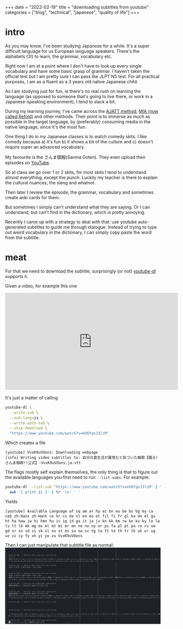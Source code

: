 +++
date = "2022-02-19"
title = "downloading subtitles from youtube"
categories = ["blog", "technical", "japanese", "quality of life"]
+++

# intro
As you may know, I've been studying Japanese for a while. 
It's a super difficult language for us European language speakers. There's the alphabets (3!) to learn,
the grammar, vocabulary etc.

Right now I am at a point where I don't have to look up every single vocabulary and have some basic grasp of grammar.
I haven't taken the official test but I am pretty sure I can pass the JLPT N5 test.
For all practical purposes, I am as a fluent as a 3 years old native Japanese child.

As I am studying just for fun, ie there's no real rush on learning the language (as opposed to someone that's going to live there, or work in a Japanese-speaking environment), I tend to slack a bit.

During my learning journey, I've came across the [AJATT method](http://www.alljapaneseallthetime.com/blog/), [MIA (now called Refold)](https://refold.la/mia/) and other methods. Their point is to immerse as much as possible in the target language, by (preferably) consuming media in the native language, since it's the most fun.

One thing I do in my Japanese classes is to watch comedy skits.
I like comedy because a) it's fun b) it shows a bit of the culture and c) doesn't require super an advanced vocabulary.

My favourite is the さんま御殿(Sanma Goten). They even upload their episodes on [YouTube](https://www.youtube.com/playlist?list=PLo7nw2x6bhE_0muc7m2pQzKqgmt8w2dG8).

So at class we go over 1 or 2 skits, for most skits I tend to understand almost everything, except the punch.
Luckily my teacher is there to explain the cultural nuances, the slang and whatnot.

Then later I review the episode, the grammar, vocabulary and sometimes create anki cards for them.

But sometimes I simply can't understand what they are saying. Or I can understand, but can't find in the dictionary,
which is pretty annoying.

Recently I came up with a strategy to deal with that: use youtube auto-generated subtitles to guide me through dialogue.
Instead of trying to type out weird vocabulary in the dictionary, I can simply copy paste the word from the subtitle.

# meat

For that we need to download the subtitle, surprisingly (or not) [youtube-dl](https://youtube-dl.org/) supports it.

Given a video, for example this one

<iframe width="560" height="315" src="https://www.youtube.com/embed/mV6YqnJ3lcM" title="YouTube video player" frameborder="0" allow="accelerometer; autoplay; clipboard-write; encrypted-media; gyroscope; picture-in-picture" allowfullscreen></iframe>

It's just a matter of calling

```sh
youtube-dl \
  --write-sub \
  --sub-lang=ja \
  --write-auto-sub \
  --skip-download \
  "https://www.youtube.com/watch?v=mV6YqnJ3lcM"
```

Which creates a file
```
[youtube] VvxK9uVOons: Downloading webpage
[info] Writing video subtitles to: 自分の食生活が異常だと気づいた瞬間【踊る!さんま御殿!!公式】-VvxK9uVOons.ja.vtt
```

The flags mostly self explain themselves, the only thing is that to figure out the available languages you first need to run `--list-subs`. For example:

```sh
youtube-dl --list-sub "https://www.youtube.com/watch?v=mV6YqnJ3lcM" | \
  awk '{ print $1 }' | tr '\n' ' '
```

Yields
```
[youtube] Available Language af sq am ar hy az bn eu be bs bg my ca ceb zh-Hans zh-Hant co hr cs da nl en eo et fil fi fr gl ka de el gu ht ha haw iw hi hmn hu is ig id ga it ja jv kn kk km rw ko ku ky lo la lv lt lb mk mg ms ml mt mi mr mn ne no ny or ps fa pl pt pa ro ru sm gd sr sn sd si sk sl so st es su sw sv tg ta tt te th tr tk uk ur ug uz vi cy fy xh yi yo zu VvxK9uVOons
```

Then I can just manipulate that subtitle file as normal:
![](./img.png)
